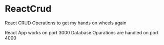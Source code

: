 # ReactCrud
React CRUD Operations to get my hands on wheels again

React App works on port 3000
Database Oparations are handled on port 4000